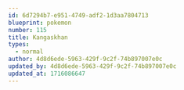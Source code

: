 ```yaml
---
id: 6d7294b7-e951-4749-adf2-1d3aa7804713
blueprint: pokemon
number: 115
title: Kangaskhan
types:
  - normal
author: 4d8d6ede-5963-429f-9c2f-74b897007e0c
updated_by: 4d8d6ede-5963-429f-9c2f-74b897007e0c
updated_at: 1716086647
---
```

